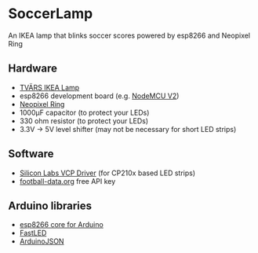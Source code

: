 # SoccerLamp
An IKEA lamp that blinks soccer scores powered by esp8266 and Neopixel Ring

## Hardware
- [TVÄRS IKEA Lamp](http://www.ikea.com/at/de/catalog/products/20356136)
- esp8266 development board (e.g. [NodeMCU V2](https://www.amazon.de/gp/product/B06Y1LZLLY))
- [Neopixel Ring](https://www.amazon.de/gp/product/B00KI2RLOI)
- 1000µF capacitor (to protect your LEDs)
- 330 ohm resistor (to protect your LEDs)
- 3.3V -> 5V level shifter (may not be necessary for short LED strips)

## Software
- [Silicon Labs VCP Driver](https://www.silabs.com/products/development-tools/software/usb-to-uart-bridge-vcp-drivers) (for CP210x based LED strips)
- [football-data.org](https://api.football-data.org) free API key

## Arduino libraries
- [esp8266 core for Arduino](https://github.com/esp8266/Arduino)
- [FastLED](http://fastled.io)
- [ArduinoJSON](http://arduinojson.org)
